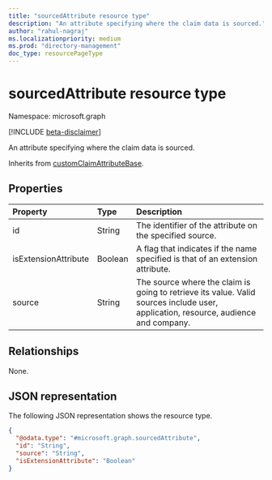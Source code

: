 ```yaml
---
title: "sourcedAttribute resource type"
description: "An attribute specifying where the claim data is sourced."
author: "rahul-nagraj"
ms.localizationpriority: medium
ms.prod: "directory-management"
doc_type: resourcePageType
---
```


# sourcedAttribute resource type

Namespace: microsoft.graph

[!INCLUDE [beta-disclaimer](../../includes/beta-disclaimer.md)]

An attribute specifying where the claim data is sourced.

Inherits from [customClaimAttributeBase](../resources/customclaimattributebase.md).

## Properties
|Property|Type|Description|
|:---|:---|:---|
|id|String|The identifier of the attribute on the specified source.|
|isExtensionAttribute|Boolean|A flag that indicates if the name specified is that of an extension attribute.|
|source|String|The source where the claim is going to retrieve its value. Valid sources include user, application, resource, audience and company.|

## Relationships
None.

## JSON representation
The following JSON representation shows the resource type.
<!-- {
  "blockType": "resource",
  "@odata.type": "microsoft.graph.sourcedAttribute"
}
-->
``` json
{
  "@odata.type": "#microsoft.graph.sourcedAttribute",
  "id": "String",
  "source": "String",
  "isExtensionAttribute": "Boolean"
}
```

